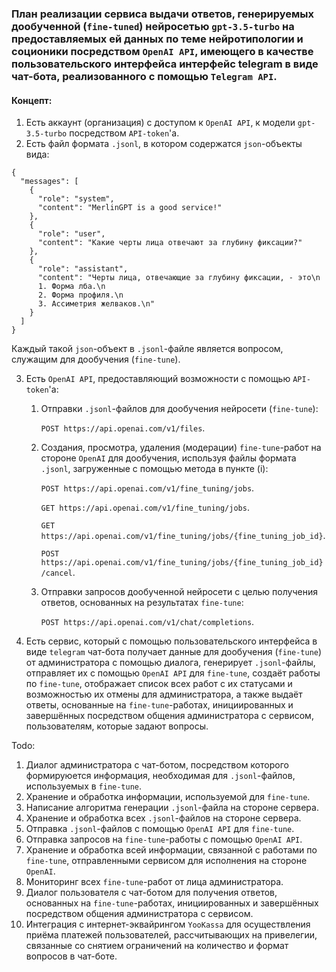 ### План реализации сервиса выдачи ответов, генерируемых дообученной (`fine-tuned`) нейросетью `gpt-3.5-turbo` на предоставляемых ей данных по теме нейротипологии и соционики посредством `OpenAI API`, имеющего в качестве пользовательского интерфейса интерфейс telegram в виде чат-бота, реализованного с помощью `Telegram API`.

#### Концепт:

1. Есть аккаунт (организация) с доступом к `OpenAI API`, к модели `gpt-3.5-turbo` посредством `API-token`'а.
2. Есть файл формата `.jsonl`, в котором содержатся `json`-объекты вида:

```
{
  "messages": [
    {
      "role": "system", 
      "content": "MerlinGPT is a good service!"
    }, 
    {
      "role": "user", 
      "content": "Какие черты лица отвечают за глубину фиксации?"
    },
    {
      "role": "assistant", 
      "content": "Черты лица, отвечающие за глубину фиксации, - это\n
      1. Форма лба.\n
      2. Форма профиля.\n
      3. Ассиметрия желваков.\n"
    }
  ]
}
```

Каждый такой `json`-объект в `.jsonl`-файле является вопросом, служащим для дообучения (`fine-tune`).

3. Есть `OpenAI API`, предоставляющий возможности с помощью `API-token`'а:
    1. Отправки `.jsonl`-файлов для дообучения нейросети (`fine-tune`):

       `POST https://api.openai.com/v1/files`.
    2. Создания, просмотра, удаления (модерации) `fine-tune`-работ на стороне `OpenAI` для дообучения, используя файлы
       формата `.jsonl`, загруженные с помощью метода в пункте (i):

       `POST https://api.openai.com/v1/fine_tuning/jobs`.

       `GET https://api.openai.com/v1/fine_tuning/jobs`.

       `GET https://api.openai.com/v1/fine_tuning/jobs/{fine_tuning_job_id}`.

       `POST https://api.openai.com/v1/fine_tuning/jobs/{fine_tuning_job_id}/cancel`.
    3. Отправки запросов дообученной нейросети с целью получения ответов, основанных на результатах `fine-tune`:

       `POST https://api.openai.com/v1/chat/completions`.
4. Есть сервис, который с помощью пользовательского интерфейса в виде `telegram` чат-бота получает данные для
   дообучения (`fine-tune`) от администратора с помощью диалога, генерирует `.jsonl`-файлы, отправляет их с
   помощью `OpenAI API` для `fine-tune`, создаёт работы по `fine-tune`, отображает список всех работ с их статусами и
   возможностью их отмены для администратора, а также выдаёт ответы, основанные на `fine-tune`-работах, инициированных и
   завершённых посредством общения администратора с сервисом, пользователям, которые задают вопросы.

Todo:

1. Диалог администратора с чат-ботом, посредством которого формируюется информация, необходимая для `.jsonl`-файлов,
   используемых в `fine-tune`.
2. Хранение и обработка информации, используемой для `fine-tune`.
3. Написание алгоритма генерации `.jsonl`-файла на стороне сервера.
4. Хранение и обработка всех `.jsonl`-файлов на стороне сервера.
5. Отправка `.jsonl`-файлов с помощью `OpenAI API` для `fine-tune`.
6. Отправка запросов на `fine-tune`-работы с помощью `OpenAI API`.
7. Хранение и обработка всей информации, связанной с работами по `fine-tune`, отправленными сервисом для исполнения на
   стороне `OpenAI`.
8. Мониторинг всех `fine-tune`-работ от лица администратора.
9. Диалог пользователя с чат-ботом для получения ответов, основанных на `fine-tune`-работах, инициированных и
   завершённых посредством общения администратора с сервисом.
10. Интеграция с интернет-эквайрингом `YooKassa` для осуществления приёма платежей пользователей, рассчитывающих на
    привелегии, связанные со снятием ограничений на количество и формат вопросов в чат-боте.
